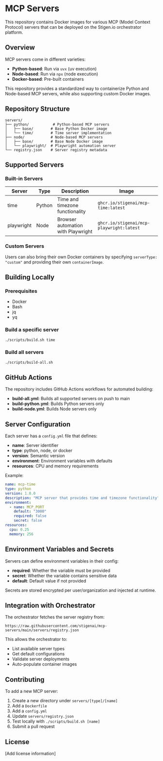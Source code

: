 # MCP Servers

This repository contains Docker images for various MCP (Model Context Protocol) servers that can be deployed on the Stigen.io orchestrator platform.

## Overview

MCP servers come in different varieties:
- **Python-based**: Run via `uvx` (uv execution)
- **Node-based**: Run via `npx` (node execution)  
- **Docker-based**: Pre-built containers

This repository provides a standardized way to containerize Python and Node-based MCP servers, while also supporting custom Docker images.

## Repository Structure

```
servers/
├── python/           # Python-based MCP servers
│   ├── base/        # Base Python Docker image
│   └── time/        # Time server implementation
├── node/            # Node-based MCP servers
│   ├── base/        # Base Node Docker image
│   └── playwright/  # Playwright automation server
└── registry.json    # Server registry metadata
```

## Supported Servers

### Built-in Servers

| Server | Type | Description | Image |
|--------|------|-------------|-------|
| time | Python | Time and timezone functionality | `ghcr.io/stigenai/mcp-time:latest` |
| playwright | Node | Browser automation with Playwright | `ghcr.io/stigenai/mcp-playwright:latest` |

### Custom Servers

Users can also bring their own Docker containers by specifying `serverType: "custom"` and providing their own `containerImage`.

## Building Locally

### Prerequisites
- Docker
- Bash
- jq
- yq

### Build a specific server
```bash
./scripts/build.sh time
```

### Build all servers
```bash
./scripts/build-all.sh
```

## GitHub Actions

The repository includes GitHub Actions workflows for automated building:

- **build-all.yml**: Builds all supported servers on push to main
- **build-python.yml**: Builds Python servers only
- **build-node.yml**: Builds Node servers only

## Server Configuration

Each server has a `config.yml` file that defines:

- **name**: Server identifier
- **type**: python, node, or docker
- **version**: Semantic version
- **environment**: Environment variables with defaults
- **resources**: CPU and memory requirements

Example:
```yaml
name: mcp-time
type: python
version: 1.0.0
description: "MCP server that provides time and timezone functionality"
environment:
  - name: MCP_PORT
    default: "3000"
    required: false
    secret: false
resources:
  cpu: 0.25
  memory: 256
```

## Environment Variables and Secrets

Servers can define environment variables in their config:
- **required**: Whether the variable must be provided
- **secret**: Whether the variable contains sensitive data
- **default**: Default value if not provided

Secrets are stored encrypted per user/organization and injected at runtime.

## Integration with Orchestrator

The orchestrator fetches the server registry from:
```
https://raw.githubusercontent.com/stigenai/mcp-servers/main/servers/registry.json
```

This allows the orchestrator to:
- List available server types
- Get default configurations
- Validate server deployments
- Auto-populate container images

## Contributing

To add a new MCP server:

1. Create a new directory under `servers/[type]/[name]`
2. Add a `Dockerfile` 
3. Add a `config.yml`
4. Update `servers/registry.json`
5. Test locally with `./scripts/build.sh [name]`
6. Submit a pull request

## License

[Add license information]